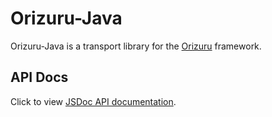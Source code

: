 # Orizuru-Java

Orizuru-Java is a transport library for the [Orizuru](https://www.npmjs.com/package/@financialforcedev/orizuru) framework.

## API Docs

Click to view [JSDoc API documentation](http://htmlpreview.github.io/?https://github.com/financialforcedev/orizuru-java/blob/master/doc/index.html).